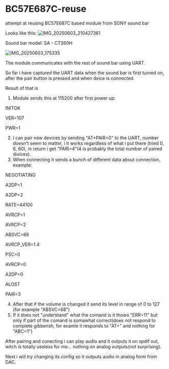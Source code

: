 # BC57E687C-reuse
attempt at reusing BC57E687C based module from SONY sound bar

Looks like this:
![IMG_20250603_210427361](https://github.com/user-attachments/assets/322ceb1b-6371-426a-953e-6d3e07f00113)

Sound bar model: SA - CT260H

![IMG_20250603_175335](https://github.com/user-attachments/assets/765bead5-d470-46d4-a7c6-a5800219f833)

The module communicates with the rest of sound bar using UART.

So far i have captured the UART data when the sound bar is first turned on, after the pair button is pressed and when dvice is connected.

Result of that is
1. Module sends this at 115200 after first power up:
   
INITOK

VER=107

PWR=1

2. I can pair new devices by sending "AT+PAIR=0" to the UART, number doesn't seem to matter, i it works regardless of what i put there (tried 0, 6, 60), in return i get "PAIR=4"(4 is probably the total number of paired divices).
3. When connecting it sends a bunch of different data about connection, example:

NEGOTIATING

A2DP=1

A2DP=2

RATE=44100

AVRCP=1

AVRCP=2

ABSVC=68

AVRCP_VER=1.4

PSC=0

AVRCP=0

A2DP=0

ALOST

PAIR=3

4. After that if the volume is changed it send its level in range of 0 to 127 (for example "ABSVC=68")
5. If it does not "understand" what the comand is it thows "ERR=11" but only if part of the comand is somawhat correct(does not respond to complete gibberish, for examle it responds to "AT+" and nothing for "ABC=1")

After pairing and conecting i can play audio and it outputs it on spdif out, witch is totally useless for me... nothing  on analog outputs(not surprising).

Next i will try changing its config so it outputs audio in analog form from DAC.
